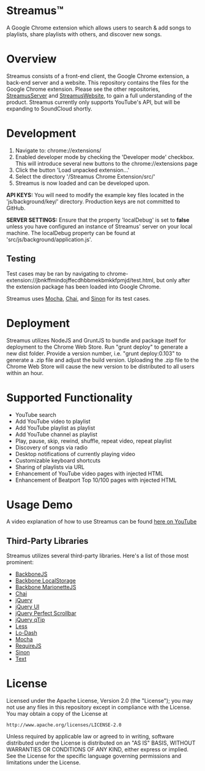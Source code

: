 Streamus™
=========

A Google Chrome extension which allows users to search & add songs to playlists, share playlists with others, and discover new songs.

Overview
========

Streamus consists of a front-end client, the Google Chrome extension, a back-end server and a website. This repository contains the files for the Google Chrome extension. Please see the other repositories, [StreamusServer](https://github.com/MeoMix/StreamusServer) and [StreamusWebsite](https://github.com/MeoMix/StreamusWebsite), to gain a full understanding of the product.
Streamus currently only supports YouTube's API, but will be expanding to SoundCloud shortly.

Development
========

1. Navigate to: chrome://extensions/
2. Enabled developer mode by checking the 'Developer mode' checkbox. This will introduce several new buttons to the chrome://extensions page
3. Click the button 'Load unpacked extension...'
4. Select the directory '/Streamus Chrome Extension/src/'
5. Streamus is now loaded and can be developed upon.

**API KEYS:**
You will need to modify the example key files located in the 'js/background/key/' directory. Production keys are not committed to GitHub.

**SERVER SETTINGS:**
Ensure that the property 'localDebug' is set to **false** unless you have configured an instance of Streamus' server on your local machine. The localDebug property can be found at 'src/js/background/application.js'.

Testing
------
Test cases may be ran by navigating to chrome-extension://jbnkffmindojffecdhbbmekbmkkfpmjd/test.html, but only after the extension package has been loaded into Google Chrome. 

Streamus uses [Mocha](http://visionmedia.github.io/mocha/), [Chai](http://chaijs.com/), and [Sinon](http://sinonjs.org/) for its test cases.

Deployment
========

Streamus utilizes NodeJS and GruntJS to bundle and package itself for deployment to the Chrome Web Store.
Run "grunt deploy" to generate a new dist folder. Provide a version number, i.e. "grunt deploy:0.103" to generate a .zip file and adjust the build version. 
Uploading the .zip file to the Chrome Web Store will cause the new version to be distributed to all users within an hour.
 
Supported Functionality
========

* YouTube search
* Add YouTube video to playlist
* Add YouTube playlist as playlist
* Add YouTube channel as playlist
* Play, pause, skip, rewind, shuffle, repeat video, repeat playlist
* Discovery of songs via radio
* Desktop notifications of currently playing video
* Customizable keyboard shortcuts
* Sharing of playlists via URL
* Enhancement of YouTube video pages with injected HTML
* Enhancement of Beatport Top 10/100 pages with injected HTML

Usage Demo
========

A video explanation of how to use Streamus can be found [here on YouTube](https://www.youtube.com/watch?v=sVxncDakIdA)

Third-Party Libraries
------

Streamus utilizes several third-party libraries. Here's a list of those most prominent: 

* [BackboneJS](http://backbonejs.org/)
* [Backbone LocalStorage](https://github.com/jeromegn/Backbone.localStorage)
* [Backbone MarionetteJS](http://marionettejs.com)
* [Chai](http://chaijs.com/)
* [jQuery](http://jquery.com/)
* [jQuery UI](http://jqueryui.com/)
* [jQuery Perfect Scrollbar](http://noraesae.github.io/perfect-scrollbar/)
* [jQuery qTip](http://qtip2.com/)
* [Less](http://lesscss.org)
* [Lo-Dash](http://lodash.com/)
* [Mocha](http://visionmedia.github.io/mocha/)
* [RequireJS](http://requirejs.org/)
* [Sinon](http://sinonjs.org/)
* [Text](https://github.com/requirejs/text)

License
=======

Licensed under the Apache License, Version 2.0 (the "License");
you may not use any files in this repository except in compliance with the License.
You may obtain a copy of the License at

    http://www.apache.org/licenses/LICENSE-2.0

Unless required by applicable law or agreed to in writing, software
distributed under the License is distributed on an "AS IS" BASIS,
WITHOUT WARRANTIES OR CONDITIONS OF ANY KIND, either express or implied.
See the License for the specific language governing permissions and
limitations under the License.
